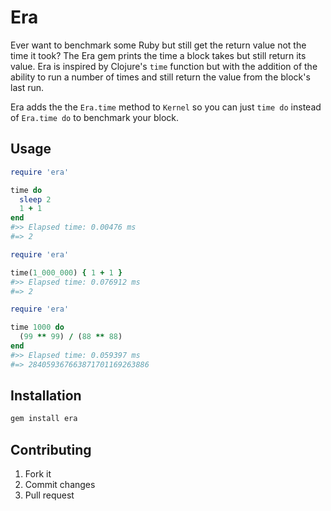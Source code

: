# Era
Ever want to benchmark some Ruby but still get the return value not the time it took? The Era gem prints the time a block takes but still return its value. Era is inspired by Clojure's `time` function but with the addition of the ability to run a number of times and still return the value from the block's last run.

Era adds the the `Era.time` method to `Kernel` so you can just `time do` instead of `Era.time do` to benchmark your block.

## Usage
```ruby
require 'era'

time do
  sleep 2
  1 + 1
end  
#>> Elapsed time: 0.00476 ms
#=> 2
```
```ruby
require 'era'

time(1_000_000) { 1 + 1 }
#>> Elapsed time: 0.076912 ms
#=> 2
```
```ruby
require 'era'

time 1000 do
  (99 ** 99) / (88 ** 88)
end
#>> Elapsed time: 0.059397 ms
#=> 284059367663871701169263886
```

## Installation
```bash
gem install era
```

## Contributing
1. Fork it
2. Commit changes
3. Pull request
